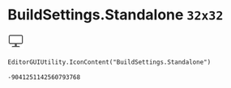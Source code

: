 # BuildSettings.Standalone `32x32`
<img src="/img/BuildSettings.Standalone.png" width=32 height=32>

``` CSharp
EditorGUIUtility.IconContent("BuildSettings.Standalone")
```
```
-9041251142560793768
```
